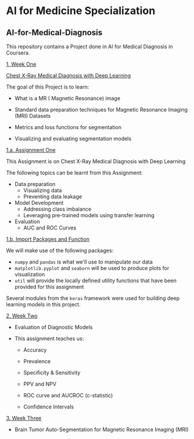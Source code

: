 # AI for Medicine Specialization

## AI-for-Medical-Diagnosis

This repository contains a Project done in AI for Medical Diagnosis in Coursera.

[1. Week One](#1)

 [ Chest X-Ray Medical Diagnosis with Deep Learning](#A)


The goal of this Project is to learn:

* What is a MR ( Magnetic Resonance)  image

* Standard data preparation techniques for Magnetic Resonance Imaging (MRI) Datasets

* Metrics and loss functions for segmentation

* Visualizing and evaluating segmentation models

[1.a. Assignment One](#1a)

This Assignment is on Chest X-Ray Medical Diagnosis with Deep Learning 

 The following topics can be learnt from this Assignment: 

- Data preparation
  - Visualizing data
  - Preventing data leakage
- Model Development
  - Addressing class imbalance
  - Leveraging pre-trained models using transfer learning
- Evaluation
  - AUC and ROC Curves
  
  
 [1.b. Import Packages and Function](#1b)
 
 We will make use of the following packages:
- `numpy` and `pandas` is what we'll use to manipulate our data
- `matplotlib.pyplot` and `seaborn` will be used to produce plots for visualization
- `util` will provide the locally defined utility functions that have been provided for this assignment

Several modules from the `keras` framework were used  for building deep learning models in this project.
 
[2. Week Two](#2)


 * Evaluation of Diagnostic Models
 
 * This assignment teaches us:
 
   * Accuracy
   
   * Prevalence
   
   * Specificity & Sensitivity
   
   * PPV and NPV
   
   * ROC curve and AUCROC (c-statistic)
   
   * Confidence Intervals

[3. Week Three](#3)
  * Brain Tumor Auto-Segmentation for Magnetic Resonance Imaging (MRI)

 
